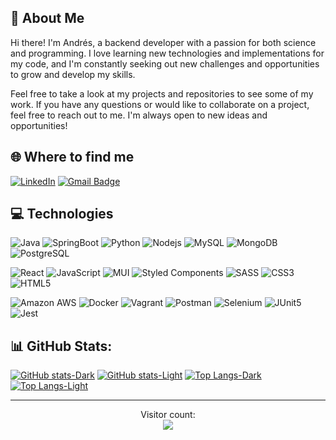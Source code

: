 ## 🍳 About Me
Hi there! I'm Andrés, a backend developer with a passion for both science and programming.
I love learning new technologies and implementations for my code, and I'm constantly seeking out new challenges and opportunities to grow and develop my skills.

Feel free to take a look at my projects and repositories to see some of my work. If you have any questions or would like to collaborate on a project, feel free to reach out to me. I'm always open to new ideas and opportunities!

## 🌐 Where to find me
[![LinkedIn](https://img.shields.io/badge/andresgalvancutinella-%230077B5.svg?logo=linkedin&logoColor=white)](https://linkedin.com/in/andresgalvancutinella/) 
[![Gmail Badge](https://img.shields.io/badge/-8il.andre@gmail.com-d14836?style=flat&logo=gmail&logoColor=white&link=mailto:8il.andre@gmail.com)](mailto:8il.andre@gmail.com)

## 💻 Technologies
[comment]: <> (BACK)
![Java](https://img.shields.io/badge/java-%23ED8B00.svg?style=for-the-badge&logo=java&logoColor=white) 
![SpringBoot](https://img.shields.io/badge/SpringBoot-006400?style=for-the-badge&logo=spring-boot&logoColor=white) 
![Python](https://img.shields.io/badge/python-3670A0?style=for-the-badge&logo=python&logoColor=ffdd54) 
![Nodejs](https://img.shields.io/badge/-Nodejs-339933?style=for-the-badge&logo=Node.js&logoColor=white)
![MySQL](https://img.shields.io/badge/mysql-4479A1.svg?style=for-the-badge&logo=mysql&logoColor=white) 
![MongoDB](https://img.shields.io/badge/-MongoDB-47A248?style=for-the-badge&logo=mongodb&logoColor=white)
![PostgreSQL](https://img.shields.io/badge/-PostgreSQL-336791?style=for-the-badge&logo=postgresql&logoColor=white)
<!--- ![Swagger](https://img.shields.io/badge/-Swagger-006400?style=for-the-badge&logo=swagger&logoColor=white) -->

[comment]: <> (FRONT)
![React](https://img.shields.io/badge/react-%2320232a.svg?style=for-the-badge&logo=react&logoColor=%2361DAFB) 
![JavaScript](https://img.shields.io/badge/javascript-%23323330.svg?style=for-the-badge&logo=javascript&logoColor=%23F7DF1E) 
![MUI](https://img.shields.io/badge/MUI-%230081CB.svg?style=for-the-badge&logo=mui&logoColor=white) 
![Styled Components](https://img.shields.io/badge/styled--components-DB7093?style=for-the-badge&logo=styled-components&logoColor=white) 
![SASS](https://img.shields.io/badge/SASS-hotpink.svg?style=for-the-badge&logo=SASS&logoColor=white) 
![CSS3](https://img.shields.io/badge/css3-%231572B6.svg?style=for-the-badge&logo=css3&logoColor=white) 
![HTML5](https://img.shields.io/badge/html5-%23E34F26.svg?style=for-the-badge&logo=html5&logoColor=white) 

[comment]: <> (CLOUD/INFRA y TESTING)
![Amazon AWS](https://img.shields.io/badge/Amazon%20AWS-232F3E?style=for-the-badge&logo=amazon-aws)
![Docker](https://img.shields.io/badge/docker-%230db7ed.svg?style=for-the-badge&logo=docker&logoColor=white) 
![Vagrant](https://img.shields.io/badge/vagrant-%231563FF.svg?style=for-the-badge&logo=vagrant&logoColor=white) 
![Postman](https://img.shields.io/badge/Postman-FF6C37?style=for-the-badge&logo=postman&logoColor=white) 
![Selenium](https://img.shields.io/badge/Selenium-006400?style=for-the-badge&logo=selenium&logoColor=white) 
![JUnit5](https://img.shields.io/badge/JUnit5-25A162?style=for-the-badge&logo=junit5&logoColor=white) 
![Jest](https://img.shields.io/badge/Jest-C21325?style=for-the-badge&logo=jest&logoColor=white) 

## 📊 GitHub Stats:
[![GitHub stats-Dark](https://github-readme-stats-andresgalvan05.vercel.app/api?username=AndresGalvan05&show_icons=true&theme=transparent&text_color=fff&title_color=fff&icon_color=f7c214&hide_border=true&hide=contribs)](https://github.com/anuraghazra/github-readme-stats#gh-dark-mode-only)
[![GitHub stats-Light](https://github-readme-stats-andresgalvan05.vercel.app/api?username=AndresGalvan05&show_icons=true&theme=tokyonight&hide_border=true&hide=contribs)](https://github.com/anuraghazra/github-readme-stats#gh-light-mode-only)
[![Top Langs-Dark](https://github-readme-stats-andresgalvan05.vercel.app/api/top-langs/?username=AndresGalvan05&text_color=fff&title_color=fff&hide_border=true&theme=transparent&layout=compact)](https://github.com/anuraghazra/github-readme-stats#gh-dark-mode-only)
[![Top Langs-Light](https://github-readme-stats-andresgalvan05.vercel.app/api/top-langs/?username=AndresGalvan05&hide_border=true&theme=tokyonight&layout=compact)](https://github.com/anuraghazra/github-readme-stats#gh-light-mode-only)

---
<p align="center"> 
  Visitor count:<br>
  <img src="https://profile-counter.glitch.me/AndresGalvan05/count.svg" />
</p>

<!-- Proudly created with GPRM ( https://gprm.itsvg.in ) -->
